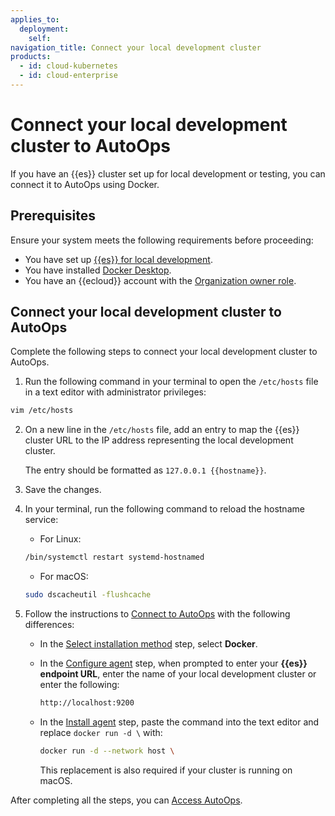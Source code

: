 ```yaml
---
applies_to:
  deployment:
    self:
navigation_title: Connect your local development cluster
products:
  - id: cloud-kubernetes
  - id: cloud-enterprise
---
```


# Connect your local development cluster to AutoOps

If you have an {{es}} cluster set up for local development or testing, you can connect it to AutoOps using Docker.

## Prerequisites

Ensure your system meets the following requirements before proceeding:

* You have set up [{{es}} for local development](/deploy-manage/deploy/self-managed/local-development-installation-quickstart.md).
* You have installed [Docker Desktop](https://www.docker.com/products/docker-desktop).
* You have an {{ecloud}} account with the [Organization owner role](/deploy-manage/monitor/autoops/cc-manage-users.md#assign-roles).

## Connect your local development cluster to AutoOps

Complete the following steps to connect your local development cluster to AutoOps.

1. Run the following command in your terminal to open the `/etc/hosts` file in a text editor with administrator privileges:

  ```sh
  vim /etc/hosts
  ```
2. On a new line in the `/etc/hosts` file, add an entry to map the {{es}} cluster URL to the IP address representing the local development cluster.

    The entry should be formatted as `127.0.0.1 {{hostname}}`.
3. Save the changes.
4. In your terminal, run the following command to reload the hostname service:
    * For Linux: 
    ```sh
    /bin/systemctl restart systemd-hostnamed
    ```
    * For macOS: 
    ```sh
    sudo dscacheutil -flushcache
    ```
5. Follow the instructions to [Connect to AutoOps](/deploy-manage/monitor/autoops/cc-connect-self-managed-to-autoops.md#connect-to-autoops) with the following differences:
    * In the [Select installation method](/deploy-manage/monitor/autoops/cc-connect-self-managed-to-autoops.md#select-installation-method) step, select **Docker**.
    * In the [Configure agent](/deploy-manage/monitor/autoops/cc-connect-self-managed-to-autoops.md#configure-agent) step, when prompted to enter your **{{es}} endpoint URL**, enter the name of your local development cluster or enter the following:
        ```sh
        http://localhost:9200
        ```
    * In the [Install agent](/deploy-manage/monitor/autoops/cc-connect-self-managed-to-autoops.md#install-agent) step, paste the command into the text editor and replace `docker run -d \` with:
        ```sh
        docker run -d --network host \
        ```
        
        This replacement is also required if your cluster is running on macOS.
      
After completing all the steps, you can [Access AutoOps](/deploy-manage/monitor/autoops/cc-connect-self-managed-to-autoops.md#access-autoops).




